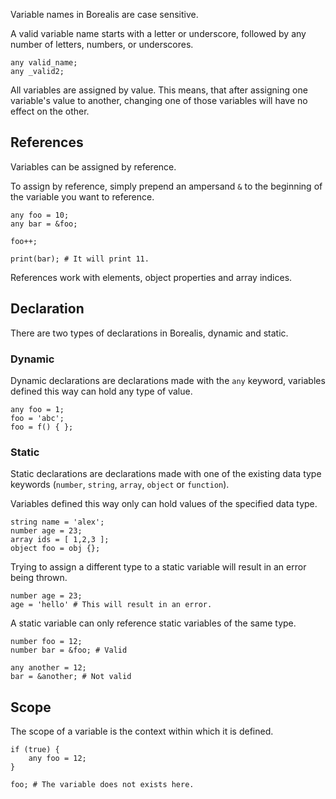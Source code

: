 Variable names in Borealis are case sensitive.

A valid variable name starts with a letter or underscore, followed by any number of letters, numbers, or underscores.

```borealis
any valid_name;
any _valid2;
```

All variables are assigned by value. This means, that after assigning one variable's value to another, changing one of those variables will have no effect on the other.

## References

Variables can be assigned by reference.

To assign by reference, simply prepend an ampersand `&` to the beginning of the variable you want to reference.

```borealis
any foo = 10;
any bar = &foo;

foo++;

print(bar); # It will print 11.
```

References work with elements, object properties and array indices.

## Declaration

There are two types of declarations in Borealis, dynamic and static.

### Dynamic

Dynamic declarations are declarations made with the `any` keyword, variables defined this way can hold any type of value.

```borealis
any foo = 1;
foo = 'abc';
foo = f() { };
```

### Static

Static declarations are declarations made with one of the existing data type keywords (`number`, `string`, `array`, `object` or `function`).

Variables defined this way only can hold values of the specified data type.

```borealis
string name = 'alex';
number age = 23;
array ids = [ 1,2,3 ];
object foo = obj {};
```

Trying to assign a different type to a static variable will result in an error being thrown.

```borealis
number age = 23;
age = 'hello' # This will result in an error.
```

A static variable can only reference static variables of the same type.

```borealis
number foo = 12;
number bar = &foo; # Valid

any another = 12;
bar = &another; # Not valid
```

## Scope

The scope of a variable is the context within which it is defined.

```borealis
if (true) {
    any foo = 12;
}

foo; # The variable does not exists here.
```
